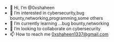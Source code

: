 - 👋 Hi, I’m @0xshaheen
- 👀 I’m interested in cybersecurity,bug bounty,networking,programming,some others
- 🌱 I’m currently learning ...bug bounty,networking
- 💞️ I’m looking to collaborate on cybersecurity
- 📫 How to reach me 0xshaheen1337@gmail.com

<!---
0xshaheen/0xshaheen is a ✨ special ✨ repository because its `README.md` (this file) appears on your GitHub profile.
You can click the Preview link to take a look at your changes.
--->
